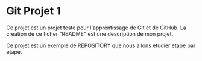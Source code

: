 # Git Projet 1
Ce projet est un projet teste pour l'apprentissage de Git et de GitHub.
La creation de ce ficher "README" est une description  de mon projet.

Ce projet est un exemple de REPOSITORY que nous allons etudier etape par etape.
